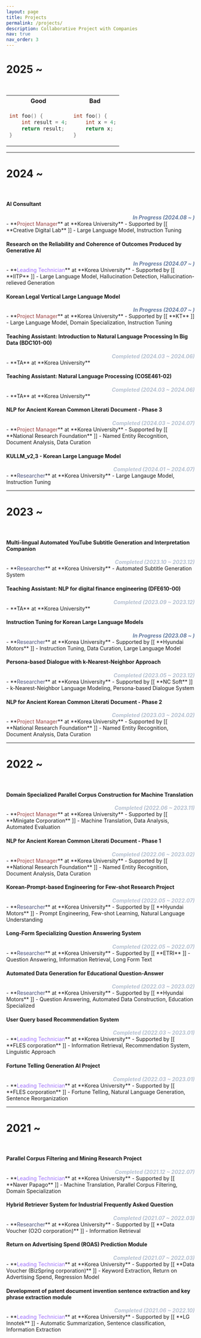 ```yaml
---
layout: page
title: Projects
permalink: /projects/
description: Collaborative Project with Companies
nav: true
nav_order: 3
---
```


# **2025 ~**
<br>
<table>
<tr>
<th> Good </th>
<th> Bad </th>
</tr>
<tr>
<td>

```c++
int foo() {
    int result = 4;
    return result;
}
```

</td>
<td>

```c++
int foo() { 
    int x = 4;
    return x;
}
```

</td>
</tr>
</table>

---
# **2024 ~**
<br>

#### **AI Consultant**

<div style="color:#637A9F; text-align:right; font-weight:bold; font-style:italic;">In Progress (2024.08 ~ )</div>
- **<span style="color:#9B4444">Project Manager</span>** at **Korea University**
- Supported by [[ **Creative Digital Lab** ]]
- Large Language Model, Instruction Tuning

#### **Research on the Reliability and Coherence of Outcomes Produced by Generative AI**
<div style="color:#637A9F; text-align:right; font-weight:bold; font-style:italic;">In Progress (2024.07 ~ )</div>
- **<span style="color:#9F70FD">Leading Technician</span>** at **Korea University**
- Supported by [[ **IITP** ]]
- Large Language Model, Hallucination Detection, Hallucination-relieved Generation

#### **Korean Legal Vertical Large Language Model**
<div style="color:#637A9F; text-align:right; font-weight:bold; font-style:italic;">In Progress (2024.07 ~ )</div>
- **<span style="color:#9B4444">Project Manager</span>** at **Korea University**
- Supported by [[ **KT** ]]
- Large Language Model, Domain Specialization, Instruction Tuning

#### **Teaching Assistant: Introduction to Natural Language Processing In Big Data (BDC101-00)**
<div style="color:#B5C0D0; text-align:right; font-weight:bold; font-style:italic;">Completed (2024.03 ~ 2024.06)</div>
- **TA** at **Korea University**

#### **Teaching Assistant: Natural Language Processing (COSE461-02)**
<div style="color:#B5C0D0; text-align:right; font-weight:bold; font-style:italic;">Completed (2024.03 ~ 2024.06)</div>
- **TA** at **Korea University**

#### **NLP for Ancient Korean Common Literati Document - Phase 3**
<div style="color:#B5C0D0; text-align:right; font-weight:bold; font-style:italic;">Completed (2024.03 ~ 2024.07)</div>
- **<span style="color:#9B4444">Project Manager</span>** at **Korea University**
- Supported by [[ **National Research Foundation** ]]
- Named Entity Recognition, Document Analysis, Data Curation

#### **KULLM_v2,3 - Korean Large Language Model**
<div style="color:#B5C0D0; text-align:right; font-weight:bold; font-style:italic;">Completed (2024.01 ~ 2024.07)</div>
- **<span style="color:#474F7A">Researcher</span>** at **Korea University**
- Large Langauge Model, Instruction Tuning

---
# **2023 ~**
<br>

#### **Multi-lingual Automated YouTube Subtitle Generation and Interpretation Companion**
<div style="color:#B5C0D0; text-align:right; font-weight:bold; font-style:italic;">Completed (2023.10 ~ 2023.12)</div>
- **<span style="color:#474F7A">Researcher</span>** at **Korea University**
- Automated Subtitle Generation System

#### **Teaching Assistant: NLP for digital finance engineering (DFE610-00)**
<div style="color:#B5C0D0; text-align:right; font-weight:bold; font-style:italic;">Completed (2023.09 ~ 2023.12)</div>
- **TA** at **Korea University**

#### **Instruction Tuning for Korean Large Language Models**
<div style="color:#637A9F; text-align:right; font-weight:bold; font-style:italic;">In Progress (2023.08 ~ )</div>
- **<span style="color:#474F7A">Researcher</span>** at **Korea University**
- Supported by [[ **Hyundai Motors** ]]
- Instruction Tuning, Data Curation, Large Language Model

#### **Persona-based Dialogue with k-Nearest-Neighbor Approach**
<div style="color:#B5C0D0; text-align:right; font-weight:bold; font-style:italic;">Completed (2023.05 ~ 2023.12)</div>
- **<span style="color:#474F7A">Researcher</span>** at **Korea University**
- Supported by [[ **NC Soft** ]]
- k-Nearest-Neighbor Language Modeling, Persona-based Dialogue System

#### **NLP for Ancient Korean Common Literati Document - Phase 2**
<div style="color:#B5C0D0; text-align:right; font-weight:bold; font-style:italic;">Completed (2023.03 ~ 2024.02)</div>
- **<span style="color:#9B4444">Project Manager</span>** at **Korea University**
- Supported by [[ **National Research Foundation** ]]
- Named Entity Recognition, Document Analysis, Data Curation

---
# **2022 ~**
<br>

#### **Domain Specialized Parallel Corpus Construction for Machine Translation**
<div style="color:#B5C0D0; text-align:right; font-weight:bold; font-style:italic;">Completed (2022.06 ~ 2023.11)</div>
- **<span style="color:#9B4444">Project Manager</span>** at **Korea University**
- Supported by [[ **Minigate Corporation** ]]
- Machine Translation, Data Analysis, Automated Evaluation

#### **NLP for Ancient Korean Common Literati Document - Phase 1**
<div style="color:#B5C0D0; text-align:right; font-weight:bold; font-style:italic;">Completed (2022.06 ~ 2023.02)</div>
- **<span style="color:#9B4444">Project Manager</span>** at **Korea University**
- Supported by [[ **National Research Foundation** ]]
- Named Entity Recognition, Document Analysis, Data Curation

#### **Korean-Prompt-based Engineering for Few-shot Research Project**
<div style="color:#B5C0D0; text-align:right; font-weight:bold; font-style:italic;">Completed (2022.05 ~ 2022.07)</div>
- **<span style="color:#474F7A">Researcher</span>** at **Korea University**
- Supported by [[ **Hyundai Motors** ]]
- Prompt Engineering, Few-shot Learning, Natural Language Understanding

#### **Long-Form Specializing Question Answering System**
<div style="color:#B5C0D0; text-align:right; font-weight:bold; font-style:italic;">Completed (2022.05 ~ 2022.07)</div>
- **<span style="color:#474F7A">Researcher</span>** at **Korea University**
- Supported by [[ **ETRI** ]]
- Question Answering, Information Retrieval, Long Form Text

#### **Automated Data Generation for Educational Question-Answer**
<div style="color:#B5C0D0; text-align:right; font-weight:bold; font-style:italic;">Completed (2022.03 ~ 2023.02)</div>
- **<span style="color:#474F7A">Researcher</span>** at **Korea University**
- Supported by [[ **Hyundai Motors** ]]
- Question Answering, Automated Data Construction, Education Specialized

#### **User Query based Recommendation System**
<div style="color:#B5C0D0; text-align:right; font-weight:bold; font-style:italic;">Completed (2022.03 ~ 2023.01)</div>
- **<span style="color:#9F70FD">Leading Technician</span>** at **Korea University**
- Supported by [[ **FLES corporation** ]]
- Information Retrieval, Recommendation System, Linguistic Approach

#### **Fortune Telling Generation AI Project**
<div style="color:#B5C0D0; text-align:right; font-weight:bold; font-style:italic;">Completed (2022.03 ~ 2023.01)</div>
- **<span style="color:#9F70FD">Leading Technician</span>** at **Korea University**
- Supported by [[ **FLES corporation** ]]
- Fortune Telling, Natural Language Generation, Sentence Reorganization

---
# **2021 ~**
<br>

#### **Parallel Corpus Filtering and Mining Research Project**
<div style="color:#B5C0D0; text-align:right; font-weight:bold; font-style:italic;">Completed (2021.12 ~ 2022.07)</div>
- **<span style="color:#9F70FD">Leading Technician</span>** at **Korea University**
- Supported by [[ **Naver Papago** ]]
- Machine Translation, Parallel Corpus Filtering, Domain Specialization

#### **Hybrid Retriever System for Industrial Frequently Asked Question**
<div style="color:#B5C0D0; text-align:right; font-weight:bold; font-style:italic;">Completed (2021.07 ~ 2022.03)</div>
- **<span style="color:#474F7A">Researcher</span>** at **Korea University**
- Supported by [[ **Data Voucher (O2O corporation)** ]]
- Information Retrieval

#### **Return on Advertising Spend (ROAS) Prediction Module**
<div style="color:#B5C0D0; text-align:right; font-weight:bold; font-style:italic;">Completed (2021.07 ~ 2022.03)</div>
- **<span style="color:#9F70FD">Leading Technician</span>** at **Korea University**
- Supported by [[ **Data Voucher (BizSpring corporation)** ]]
- Keyword Extraction, Return on Advertising Spend, Regression Model

#### **Development of patent document invention sentence extraction and key phrase extraction module**
<div style="color:#B5C0D0; text-align:right; font-weight:bold; font-style:italic;">Completed (2021.06 ~ 2022.10)</div>
- **<span style="color:#9F70FD">Leading Technician</span>** at **Korea University**
- Supported by [[ **LG Innotek** ]]
- Automatic Summarization, Sentence classification, Information Extraction